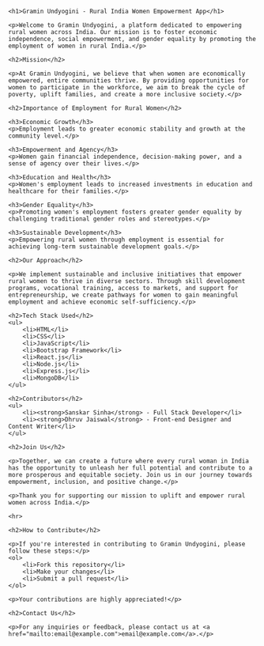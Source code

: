 
    <h1>Gramin Undyogini - Rural India Women Empowerment App</h1>

    <p>Welcome to Gramin Undyogini, a platform dedicated to empowering rural women across India. Our mission is to foster economic independence, social empowerment, and gender equality by promoting the employment of women in rural India.</p>

    <h2>Mission</h2>

    <p>At Gramin Undyogini, we believe that when women are economically empowered, entire communities thrive. By providing opportunities for women to participate in the workforce, we aim to break the cycle of poverty, uplift families, and create a more inclusive society.</p>

    <h2>Importance of Employment for Rural Women</h2>

    <h3>Economic Growth</h3>
    <p>Employment leads to greater economic stability and growth at the community level.</p>

    <h3>Empowerment and Agency</h3>
    <p>Women gain financial independence, decision-making power, and a sense of agency over their lives.</p>

    <h3>Education and Health</h3>
    <p>Women's employment leads to increased investments in education and healthcare for their families.</p>

    <h3>Gender Equality</h3>
    <p>Promoting women's employment fosters greater gender equality by challenging traditional gender roles and stereotypes.</p>

    <h3>Sustainable Development</h3>
    <p>Empowering rural women through employment is essential for achieving long-term sustainable development goals.</p>

    <h2>Our Approach</h2>

    <p>We implement sustainable and inclusive initiatives that empower rural women to thrive in diverse sectors. Through skill development programs, vocational training, access to markets, and support for entrepreneurship, we create pathways for women to gain meaningful employment and achieve economic self-sufficiency.</p>

    <h2>Tech Stack Used</h2>
    <ul>
        <li>HTML</li>
        <li>CSS</li>
        <li>JavaScript</li>
        <li>Bootstrap Framework</li>
        <li>React.js</li>
        <li>Node.js</li>
        <li>Express.js</li>
        <li>MongoDB</li>
    </ul>

    <h2>Contributors</h2>
    <ul>
        <li><strong>Sanskar Sinha</strong> - Full Stack Developer</li>
        <li><strong>Dhruv Jaiswal</strong> - Front-end Designer and Content Writer</li>
    </ul>

    <h2>Join Us</h2>

    <p>Together, we can create a future where every rural woman in India has the opportunity to unleash her full potential and contribute to a more prosperous and equitable society. Join us in our journey towards empowerment, inclusion, and positive change.</p>

    <p>Thank you for supporting our mission to uplift and empower rural women across India.</p>

    <hr>

    <h2>How to Contribute</h2>

    <p>If you're interested in contributing to Gramin Undyogini, please follow these steps:</p>
    <ol>
        <li>Fork this repository</li>
        <li>Make your changes</li>
        <li>Submit a pull request</li>
    </ol>

    <p>Your contributions are highly appreciated!</p>

    <h2>Contact Us</h2>

    <p>For any inquiries or feedback, please contact us at <a href="mailto:email@example.com">email@example.com</a>.</p>
